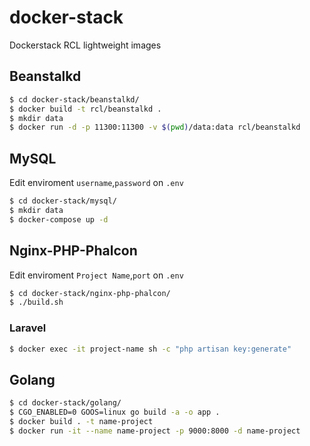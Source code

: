 # docker-stack
Dockerstack RCL lightweight images

## Beanstalkd
```sh
$ cd docker-stack/beanstalkd/
$ docker build -t rcl/beanstalkd .
$ mkdir data
$ docker run -d -p 11300:11300 -v $(pwd)/data:data rcl/beanstalkd
```

## MySQL
Edit enviroment `username`,`password` on `.env`
```sh
$ cd docker-stack/mysql/
$ mkdir data
$ docker-compose up -d
```

## Nginx-PHP-Phalcon
Edit enviroment `Project Name`,`port` on `.env`
```sh
$ cd docker-stack/nginx-php-phalcon/
$ ./build.sh
```
### Laravel
```sh
$ docker exec -it project-name sh -c "php artisan key:generate"
```

## Golang
```sh
$ cd docker-stack/golang/
$ CGO_ENABLED=0 GOOS=linux go build -a -o app .
$ docker build . -t name-project
$ docker run -it --name name-project -p 9000:8000 -d name-project
```